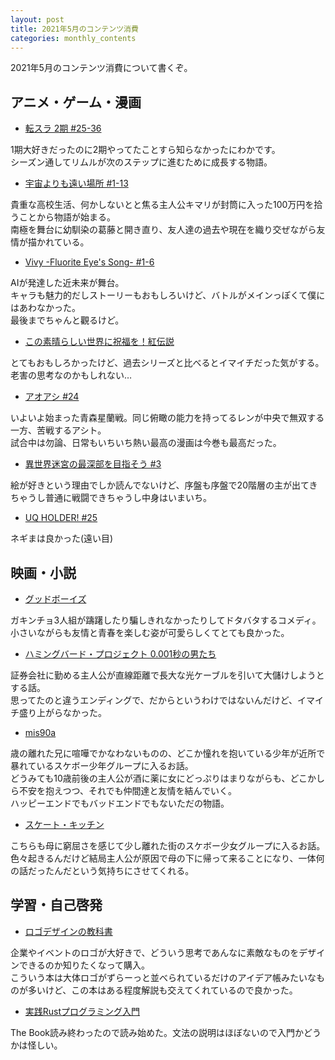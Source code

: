 ```yaml
---
layout: post
title: 2021年5月のコンテンツ消費
categories: monthly_contents
---
```


2021年5月のコンテンツ消費について書くぞ。

## アニメ・ゲーム・漫画
- [転スラ 2期 #25-36](https://annict.jp/works/6617)

1期大好きだったのに2期やってたことすら知らなかったにわかです。  
シーズン通してリムルが次のステップに進むために成長する物語。

- [宇宙よりも遠い場所 #1-13](https://annict.jp/works/5592)

貴重な高校生活、何かしないとと焦る主人公キマリが封筒に入った100万円を拾うことから物語が始まる。  
南極を舞台に幼馴染の葛藤と開き直り、友人達の過去や現在を織り交ぜながら友情が描かれている。

- [Vivy -Fluorite Eye's Song- #1-6](https://annict.jp/works/7921)

AIが発達した近未来が舞台。  
キャラも魅力的だしストーリーもおもしろいけど、バトルがメインっぽくて僕にはあわなかった。  
最後までちゃんと觀るけど。

- [この素晴らしい世界に祝福を！紅伝説](https://filmarks.com/movies/79975?mark_id=112587261)

とてもおもしろかったけど、過去シリーズと比べるとイマイチだった気がする。老害の思考なのかもしれない…

- [アオアシ #24](https://amzn.to/34wrCEO)

いよいよ始まった青森星蘭戦。同じ俯瞰の能力を持ってるレンが中央で無双する一方、苦戦するアシト。  
試合中は勿論、日常もいちいち熱い最高の漫画は今巻も最高だった。

- [異世界迷宮の最深部を目指そう #3](https://amzn.to/3pa3C3F)

絵が好きという理由でしか読んでないけど、序盤も序盤で20階層の主が出てきちゃうし普通に戦闘できちゃうし中身はいまいち。

- [UQ HOLDER! #25](https://amzn.to/3i7XV4L)

ネギまは良かった(遠い目)


## 映画・小説

- [グッドボーイズ](https://filmarks.com/movies/82160?mark_id=111710062)

ガキンチョ3人組が躊躇したり騙しきれなかったりしてドタバタするコメディ。  
小さいながらも友情と青春を楽しむ姿が可愛らしくてとても良かった。

- [ハミングバード・プロジェクト 0.001秒の男たち](https://filmarks.com/movies/82639?mark_id=112175685)

証券会社に勤める主人公が直線距離で長大な光ケーブルを引いて大儲けしようとする話。  
思ってたのと違うエンディングで、だからというわけではないんだけど、イマイチ盛り上がらなかった。

- [mis90a](https://filmarks.com/movies/80325?mark_id=112197957)

歳の離れた兄に喧嘩でかなわないものの、どこか憧れを抱いている少年が近所で暴れているスケボー少年グループに入るお話。  
どうみても10歳前後の主人公が酒に薬に女にどっぷりはまりながらも、どこかしら不安を抱えつつ、それでも仲間達と友情を結んでいく。  
ハッピーエンドでもバッドエンドでもないただの物語。

- [スケート・キッチン](https://filmarks.com/movies/81575?mark_id=112587136)

こちらも母に窮屈さを感じて少し離れた街のスケボー少女グループに入るお話。  
色々起きるんだけど結局主人公が原因で母の下に帰って来ることになり、一体何の話だったんだという気持ちにさせてくれる。


## 学習・自己啓発
- [ロゴデザインの教科書](https://amzn.to/2SJKDRy)

企業やイベントのロゴが大好きで、どういう思考であんなに素敵なものをデザインできるのか知りたくなって購入。  
こういう本は大体ロゴがずらーっと並べられているだけのアイデア帳みたいなものが多いけど、この本はある程度解説も交えてくれているので良かった。

- [実践Rustプログラミング入門](https://amzn.to/2SGRBGU)

The Book読み終わったので読み始めた。文法の説明はほぼないので入門かどうかは怪しい。
